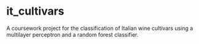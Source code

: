 # it_cultivars
A coursework project for the classification of Italian wine cultivars using a multilayer perceptron and a random forest classifier.
